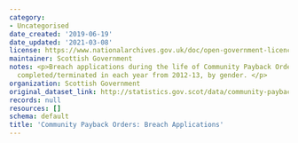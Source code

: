 ```yaml
---
category:
- Uncategorised
date_created: '2019-06-19'
date_updated: '2021-03-08'
license: https://www.nationalarchives.gov.uk/doc/open-government-licence/version/3/
maintainer: Scottish Government
notes: <p>Breach applications during the life of Community Payback Orders which were
  completed/terminated in each year from 2012-13, by gender. </p>
organization: Scottish Government
original_dataset_link: http://statistics.gov.scot/data/community-payback-orders-breach-applications
records: null
resources: []
schema: default
title: 'Community Payback Orders: Breach Applications'
---
```

